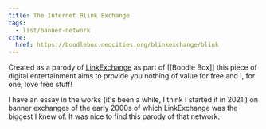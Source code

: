 ```yaml
---
title: The Internet Blink Exchange
tags:
  - list/banner-network
cite:
  href: https://boodlebox.neocities.org/blinkexchange/blink
---
```


Created as a parody of [LinkExchange](https://en.wikipedia.org/wiki/LinkExchange) as part of [[Boodle Box]] this piece of digital entertainment aims to provide you nothing of value for free and I, for one, love free stuff!

I have an essay in the works (it's been a while, I think I started it in 2021!) on banner exchanges of the early 2000s of which LinkExchange was the biggest I knew of. It was nice to find this parody of that network.
